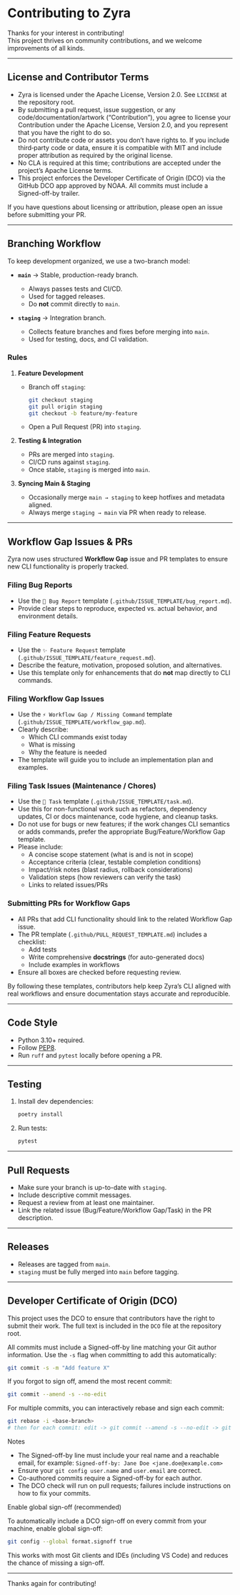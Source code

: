 # Contributing to Zyra

Thanks for your interest in contributing!  
This project thrives on community contributions, and we welcome improvements of all kinds.

---

## License and Contributor Terms

- Zyra is licensed under the Apache License, Version 2.0. See `LICENSE` at the repository root.
- By submitting a pull request, issue suggestion, or any code/documentation/artwork (“Contribution”),
  you agree to license your Contribution under the Apache License, Version 2.0, and you represent that you have the
  right to do so.
- Do not contribute code or assets you don’t have rights to. If you include third‑party code or data,
  ensure it is compatible with MIT and include proper attribution as required by the original license.
- No CLA is required at this time; contributions are accepted under the project’s Apache License terms.
- This project enforces the Developer Certificate of Origin (DCO) via the GitHub DCO app approved by NOAA. All commits must include a Signed-off-by trailer.

If you have questions about licensing or attribution, please open an issue before submitting your PR.

---

## Branching Workflow

To keep development organized, we use a two-branch model:

- **`main`** → Stable, production-ready branch.  
  - Always passes tests and CI/CD.  
  - Used for tagged releases.  
  - Do **not** commit directly to `main`.

- **`staging`** → Integration branch.  
  - Collects feature branches and fixes before merging into `main`.  
  - Used for testing, docs, and CI validation.  

### Rules
1. **Feature Development**
   - Branch off `staging`:  
     ```bash
     git checkout staging
     git pull origin staging
     git checkout -b feature/my-feature
     ```
   - Open a Pull Request (PR) into `staging`.

2. **Testing & Integration**
   - PRs are merged into `staging`.  
   - CI/CD runs against `staging`.  
   - Once stable, `staging` is merged into `main`.  

3. **Syncing Main & Staging**
   - Occasionally merge `main → staging` to keep hotfixes and metadata aligned.  
   - Always merge `staging → main` via PR when ready to release.

---

## Workflow Gap Issues & PRs

Zyra now uses structured **Workflow Gap** issue and PR templates to ensure new CLI functionality is properly tracked.

### Filing Bug Reports
- Use the `🐞 Bug Report` template (`.github/ISSUE_TEMPLATE/bug_report.md`).
- Provide clear steps to reproduce, expected vs. actual behavior, and environment details.

### Filing Feature Requests
- Use the `✨ Feature Request` template (`.github/ISSUE_TEMPLATE/feature_request.md`).
- Describe the feature, motivation, proposed solution, and alternatives.
- Use this template only for enhancements that do **not** map directly to CLI commands.


### Filing Workflow Gap Issues
- Use the `⚡ Workflow Gap / Missing Command` template (`.github/ISSUE_TEMPLATE/workflow_gap.md`).
- Clearly describe:
  - Which CLI commands exist today
  - What is missing
  - Why the feature is needed
- The template will guide you to include an implementation plan and examples.

### Filing Task Issues (Maintenance / Chores)
- Use the `🧹 Task` template (`.github/ISSUE_TEMPLATE/task.md`).
- Use this for non-functional work such as refactors, dependency updates, CI or docs maintenance, code hygiene, and cleanup tasks.
- Do not use for bugs or new features; if the work changes CLI semantics or adds commands, prefer the appropriate Bug/Feature/Workflow Gap template.
- Please include:
  - A concise scope statement (what is and is not in scope)
  - Acceptance criteria (clear, testable completion conditions)
  - Impact/risk notes (blast radius, rollback considerations)
  - Validation steps (how reviewers can verify the task)
  - Links to related issues/PRs

### Submitting PRs for Workflow Gaps
- All PRs that add CLI functionality should link to the related Workflow Gap issue.
- The PR template (`.github/PULL_REQUEST_TEMPLATE.md`) includes a checklist:
  - Add tests
  - Write comprehensive **docstrings** (for auto-generated docs)
  - Include examples in workflows
- Ensure all boxes are checked before requesting review.

By following these templates, contributors help keep Zyra’s CLI aligned with real workflows and ensure documentation stays accurate and reproducible.

---

## Code Style

- Python 3.10+ required.  
- Follow [PEP8](https://peps.python.org/pep-0008/).  
- Run `ruff` and `pytest` locally before opening a PR.

---

## Testing

1. Install dev dependencies:
   ```bash
   poetry install
   ```
2. Run tests:
   ```bash
   pytest
   ```

---

## Pull Requests

- Make sure your branch is up-to-date with `staging`.  
- Include descriptive commit messages.  
- Request a review from at least one maintainer.  
 - Link the related issue (Bug/Feature/Workflow Gap/Task) in the PR description.  

---

## Releases

- Releases are tagged from `main`.  
- `staging` must be fully merged into `main` before tagging.

---

## Developer Certificate of Origin (DCO)

This project uses the DCO to ensure that contributors have the right to submit their work. The full text is included in the `DCO` file at the repository root.

All commits must include a Signed-off-by line matching your Git author information. Use the `-s` flag when committing to add this automatically:

```bash
git commit -s -m "Add feature X"
```

If you forgot to sign off, amend the most recent commit:

```bash
git commit --amend -s --no-edit
```

For multiple commits, you can interactively rebase and sign each commit:

```bash
git rebase -i <base-branch>
# then for each commit: edit -> git commit --amend -s --no-edit -> git rebase --continue
```

Notes
- The Signed-off-by line must include your real name and a reachable email, for example:
  `Signed-off-by: Jane Doe <jane.doe@example.com>`
- Ensure your `git config user.name` and `user.email` are correct.
- Co-authored commits require a Signed-off-by for each author.
- The DCO check will run on pull requests; failures include instructions on how to fix your commits.

Enable global sign-off (recommended)

To automatically include a DCO sign-off on every commit from your machine, enable global sign-off:

```bash
git config --global format.signoff true
```

This works with most Git clients and IDEs (including VS Code) and reduces the chance of missing a sign-off.

---

Thanks again for contributing!
